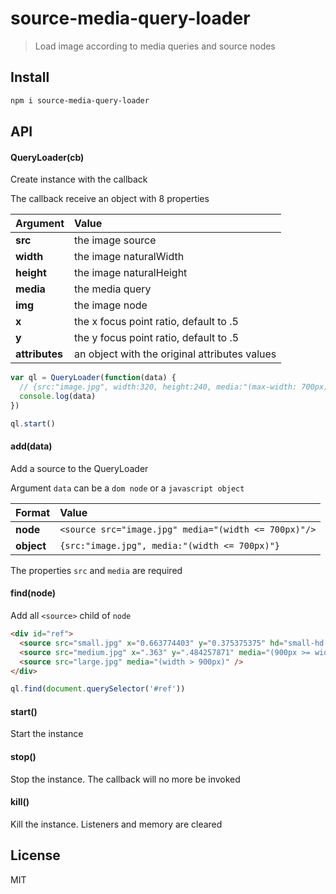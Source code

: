 # source-media-query-loader

> Load image according to media queries and source nodes

## Install

```bash
npm i source-media-query-loader
```

## API

#### QueryLoader(cb)

Create instance with the callback

The callback receive an object with 8 properties

| Argument | Value |
| :------ | :------- |
| **src** | the image source |
| **width** | the image naturalWidth |
| **height** | the image naturalHeight |
| **media** | the media query |
| **img** | the image node |
| **x** | the x focus point ratio, default to .5 |
| **y** | the y focus point ratio, default to .5 |
| **attributes** | an object with the original attributes values |

```js
var ql = QueryLoader(function(data) {
  // {src:"image.jpg", width:320, height:240, media:"(max-width: 700px)", img:img, x:.5, y:.5, attributes:object}
  console.log(data)
})

ql.start()
```

#### add(data)

Add a source to the QueryLoader

Argument `data` can be a `dom node` or a `javascript object`

| Format | Value |
| :------ | :------- |
| **node** | `<source src="image.jpg" media="(width <= 700px)"/>` |
| **object** | `{src:"image.jpg", media:"(width <= 700px)"}` |

The properties `src` and `media` are required

#### find(node)

Add all `<source>` child of `node`

```html
<div id="ref">
  <source src="small.jpg" x="0.663774403" y="0.375375375" hd="small-hd.jpg" media="(width <= 700px)"/>
  <source src="medium.jpg" x=".363" y=".484257871" media="(900px >= width > 700px)" />
  <source src="large.jpg" media="(width > 900px)" />
</div>
```

```js
ql.find(document.querySelector('#ref'))
```

#### start()

Start the instance

#### stop()

Stop the instance. The callback will no more be invoked

#### kill()

Kill the instance. Listeners and memory are cleared

## License

MIT
